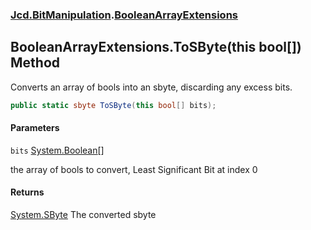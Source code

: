 ### [Jcd.BitManipulation](Jcd.BitManipulation.md 'Jcd.BitManipulation').[BooleanArrayExtensions](Jcd.BitManipulation.BooleanArrayExtensions.md 'Jcd.BitManipulation.BooleanArrayExtensions')

## BooleanArrayExtensions.ToSByte(this bool[]) Method

Converts an array of bools into an sbyte, discarding any excess bits.

```csharp
public static sbyte ToSByte(this bool[] bits);
```
#### Parameters

<a name='Jcd.BitManipulation.BooleanArrayExtensions.ToSByte(thisbool[]).bits'></a>

`bits` [System.Boolean](https://docs.microsoft.com/en-us/dotnet/api/System.Boolean 'System.Boolean')[[]](https://docs.microsoft.com/en-us/dotnet/api/System.Array 'System.Array')

the array of bools to convert, Least Significant Bit at index 0

#### Returns
[System.SByte](https://docs.microsoft.com/en-us/dotnet/api/System.SByte 'System.SByte')
The converted sbyte